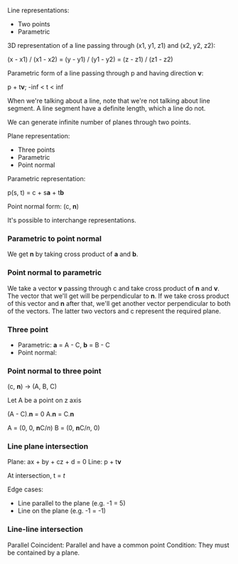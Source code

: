 Line representations:

- Two points
- Parametric

3D representation of a line passing through (x1, y1, z1) and (x2, y2, z2):

(x - x1) / (x1 - x2) = (y - y1) / (y1 - y2) = (z - z1) / (z1 - z2)

Parametric form of a line passing through p and having direction **v**:

p + t**v**; -inf < t < inf

When we're talking about a line, note that we're not talking about line segment. A line segment have a definite length, which a line do not.

We can generate infinite number of planes through two points.

Plane representation:

- Three points
- Parametric
- Point normal

Parametric representation:

p(s, t) = c + s**a** + t**b**

Point normal form: (c, **n**)

It's possible to interchange representations.

### Parametric to point normal

We get **n** by taking cross product of **a** and **b**.

### Point normal to parametric

We take a vector **v** passing through c and take cross product of **n** and **v**. The vector that we'll get will be perpendicular to **n**. If we take cross product of this vector and **n** after that, we'll get another vector perpendicular to both of the vectors. The latter two vectors and c represent the required plane.

### Three point

- Parametric: **a** = A - C, **b** = B - C
- Point normal:

### Point normal to three point

(c, **n**) -> (A, B, C)

Let A be a point on z axis

(A - C).**n** = 0
A.**n** = C.**n**

A = (0, 0, **n**C/_n_)
B = (0, **n**C/_n_, 0)

### Line plane intersection

Plane: ax + by + cz + d = 0
Line: p + t**v**

At intersection, t = _t_

Edge cases:

- Line parallel to the plane (e.g. -1 = 5)
- Line on the plane (e.g. -1 = -1)

### Line-line intersection

Parallel
Coincident: Parallel and have a common point
Condition: They must be contained by a plane.
